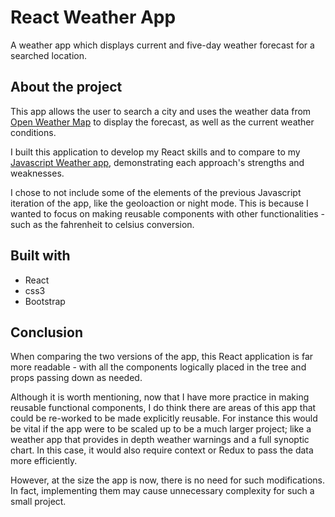 # React Weather App

A weather app which displays current and five-day weather forecast for a searched location.

## About the project

This app allows the user to search a city and uses the weather data from [Open Weather Map](https://openweathermap.org/) to display the forecast, as well as the current weather conditions.

I built this application to develop my React skills and to compare to my [Javascript Weather app](https://github.com/ElSmith7/weather-app), demonstrating each approach's strengths and weaknesses.

I chose to not include some of the elements of the previous Javascript iteration of the app, like the geoloaction or night mode. This is because I wanted to focus on making reusable components with other functionalities - such as the fahrenheit to celsius conversion.

## Built with

- React
- css3
- Bootstrap

## Conclusion

When comparing the two versions of the app, this React application is far more readable - with all the components logically placed in the tree and props passing down as needed.

Although it is worth mentioning, now that I have more practice in making reusable functional components, I do think there are areas of this app that could be re-worked to be made explicitly reusable. For instance this would be vital if the app were to be scaled up to be a much larger project; like a weather app that provides in depth weather warnings and a full synoptic chart. In this case, it would also require context or Redux to pass the data more efficiently.

However, at the size the app is now, there is no need for such modifications. In fact, implementing them may cause unnecessary complexity for such a small project.
